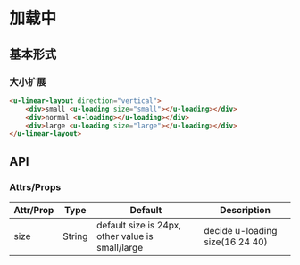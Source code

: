 # 加载中

## 基本形式
### 大小扩展

``` html
<u-linear-layout direction="vertical">
    <div>small <u-loading size="small"></u-loading></div>
    <div>normal <u-loading></u-loading></div>
    <div>large <u-loading size="large"></u-loading></div>
</u-linear-layout>
```


## API
### Attrs/Props
| Attr/Prop | Type | Default | Description |
| --------- | ---- | ------- | ----------- |
| size | String | default size is 24px, other value is small/large | decide u-loading size(16 24 40) |


